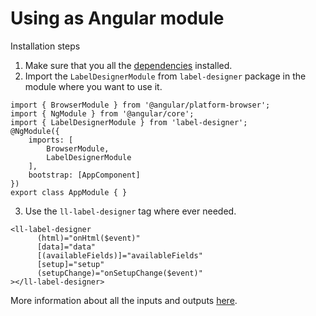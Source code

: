 # Using as Angular module

Installation steps 
1. Make sure that you all the [dependencies](../dependencies.html) installed.
2. Import the `LabelDesignerModule` from `label-designer` package in the module 
where you want to use it.
```
import { BrowserModule } from '@angular/platform-browser';
import { NgModule } from '@angular/core';
import { LabelDesignerModule } from 'label-designer';
@NgModule({
    imports: [
        BrowserModule,
        LabelDesignerModule
    ],
    bootstrap: [AppComponent]
})
export class AppModule { }
```
3. Use the `ll-label-designer` tag where ever needed.
```
<ll-label-designer
      (html)="onHtml($event)"
      [data]="data"
      [(availableFields)]="availableFields"
      [setup]="setup"
      (setupChange)="onSetupChange($event)"
></ll-label-designer>
```

More information about all the inputs and outputs [here](../../components/LabelDesignerComponent.html).


